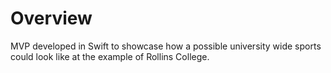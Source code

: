 # Overview
MVP developed in Swift to showcase how a possible university wide sports could look like at the example of Rollins College.

